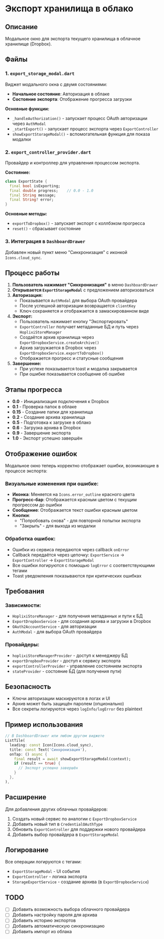# Экспорт хранилища в облако

## Описание

Модальное окно для экспорта текущего хранилища в облачное хранилище (Dropbox).

## Файлы

### 1. `export_storage_modal.dart`
Виджет модального окна с двумя состояниями:
- **Начальное состояние**: Авторизация в облаке
- **Состояние экспорта**: Отображение прогресса загрузки

**Основные функции:**
- `_handleAuthorization()` - запускает процесс OAuth авторизации через `AuthModal`
- `_startExport()` - запускает процесс экспорта через `ExportController`
- `showExportStorageModal()` - вспомогательная функция для показа модалки

### 2. `export_controller_provider.dart`
Провайдер и контроллер для управления процессом экспорта.

**Состояние:**
```dart
class ExportState {
  final bool isExporting;
  final double progress;    // 0.0 - 1.0
  final String message;
  final String? error;
}
```

**Основные методы:**
- `exportToDropbox()` - запускает экспорт с коллбэком прогресса
- `reset()` - сбрасывает состояние

### 3. Интеграция в `DashboardDrawer`
Добавлен новый пункт меню "Синхронизация" с иконкой `Icons.cloud_sync`.

## Процесс работы

1. **Пользователь нажимает "Синхронизация"** в меню `DashboardDrawer`
2. **Открывается `ExportStorageModal`** с предложением авторизоваться
3. **Авторизация:**
   - Показывается `AuthModal` для выбора OAuth провайдера
   - После успешной авторизации возвращается `clientKey`
   - Ключ сохраняется и отображается в замаскированном виде
4. **Экспорт:**
   - Пользователь нажимает кнопку "Экспортировать"
   - `ExportController` получает метаданные БД и путь через `HoplixiStoreManager`
   - Создаётся архив хранилища через `ExportDropboxService.createArchive()`
   - Архив загружается в Dropbox через `ExportDropboxService.exportToDropbox()`
   - Отображается прогресс и статусные сообщения
5. **Завершение:**
   - При успехе показывается toast и модалка закрывается
   - При ошибке показывается сообщение об ошибке

## Этапы прогресса

- **0.0** - Инициализация подключения к Dropbox
- **0.1** - Проверка папок в облаке
- **0.15** - Создание папки для хранилища
- **0.2** - Создание архива хранилища
- **0.5** - Подготовка к загрузке в облако
- **0.6** - Загрузка архива в Dropbox
- **0.9** - Завершение экспорта
- **1.0** - Экспорт успешно завершён

## Отображение ошибок

Модальное окно теперь корректно отображает ошибки, возникающие в процессе экспорта:

### Визуальные изменения при ошибке:
- **Иконка**: Меняется на `Icons.error_outline` красного цвета
- **Прогресс-бар**: Отображается красным цветом с текущим прогрессом до ошибки
- **Сообщение**: Отображается текст ошибки красным цветом
- **Кнопки**: 
  - "Попробовать снова" - для повторной попытки экспорта
  - "Закрыть" - для выхода из модалки

### Обработка ошибок:
- Ошибки из сервиса передаются через callback `onError`
- Callback передаётся через цепочку: `ExportService` → `ExportController` → `ExportStorageModal`
- Все ошибки логируются с помощью `logError` с соответствующими тегами
- Toast уведомления показываются при критических ошибках

## Требования

### Зависимости:
- `HoplixiStoreManager` - для получения метаданных и пути к БД
- `ExportDropboxService` - для создания архива и загрузки в Dropbox
- `OAuth2AccountService` - для авторизации
- `AuthModal` - для выбора OAuth провайдера

### Провайдеры:
- `hoplixiStoreManagerProvider` - доступ к менеджеру БД
- `exportDropboxProvider` - доступ к сервису экспорта
- `exportControllerProvider` - управление состоянием экспорта
- `stateProvider` - состояние БД (для получения пути)

## Безопасность

- Ключи авторизации маскируются в логах и UI
- Архив может быть защищён паролем (опционально)
- Все секреты логируются через `logInfo/logError` без plaintext

## Пример использования

```dart
// В DashboardDrawer или любом другом виджете
ListTile(
  leading: const Icon(Icons.cloud_sync),
  title: const Text('Синхронизация'),
  onTap: () async {
    final result = await showExportStorageModal(context);
    if (result == true) {
      // Экспорт успешно завершён
    }
  },
),
```

## Расширение

Для добавления других облачных провайдеров:
1. Создать новый сервис по аналогии с `ExportDropboxService`
2. Добавить новый тип в `CredentialOAuthType`
3. Обновить `ExportController` для поддержки нового провайдера
4. Добавить выбор провайдера в `ExportStorageModal`

## Логирование

Все операции логируются с тегами:
- `ExportStorageModal` - UI события
- `ExportController` - логика экспорта
- `StorageExportService` - создание архива (в `ExportDropboxService`)

## TODO

- [ ] Добавить возможность выбора облачного провайдера
- [ ] Добавить настройку пароля для архива
- [ ] Добавить историю экспортов
- [ ] Добавить автоматическую синхронизацию
- [ ] Добавить импорт из облака
